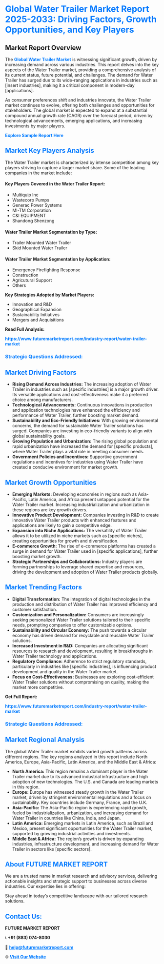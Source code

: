 <h1 style="color: #007BFF;">Global Water Trailer Market Report 2025-2033: Driving Factors, Growth Opportunities, and Key Players</h1>

<section id="overview">
<h2>Market Report Overview</h2>
<p>The <a href="https://www.futuremarketreport.com/industry-report/water-trailer-market" style="color: #007BFF; text-decoration: none;"><strong>Global Water Trailer Market</strong></a> is witnessing significant growth, driven by increasing demand across various industries. This report delves into the key aspects of the Water Trailer market, providing a comprehensive analysis of its current status, future potential, and challenges. The demand for Water Trailer has surged due to its wide-ranging applications in industries such as [insert industries], making it a critical component in modern-day [applications].</p>
<p>As consumer preferences shift and industries innovate, the Water Trailer market continues to evolve, offering both challenges and opportunities for stakeholders. The global market is expected to expand at a substantial compound annual growth rate (CAGR) over the forecast period, driven by technological advancements, emerging applications, and increasing investments by major players.</p>
</section>

<section id="overview">
<p><a href="https://www.futuremarketreport.com/request-sample/reportId=42736" style="color: #007BFF; text-decoration: none;"><strong>Explore Sample Report Here</strong></a></p>
</section>

<section id="key-players">
<h2 style="color: #007BFF;">Market Key Players Analysis</h2>
<p>The Water Trailer market is characterized by intense competition among key players striving to capture a larger market share. Some of the leading companies in the market include:</p>
<h4>Key Players Covered in the Water Trailer Report:</h4>
<ul><li>Multiquip Inc</li><li>Wastecorp Pumps</li><li>Generac Power Systems</li><li>MI-TM Corporation</li><li>C&amp;I EQUIPMENT</li><li>Shandong Shenzong</li></ul>
<h4>Water Trailer Market Segmentation by Type:</h4>
<ul><li>Trailer Mounted Water Trailer</li><li>Skid Mounted Water Trailer</li></ul>

<h4>Water Trailer Market Segmentation by Application:</h4>
<ul><li>Emergency Firefighting Response</li><li>Construction</li><li>Agricutural Support</li><li>Others</li></ul>
<p><strong>Key Strategies Adopted by Market Players:</strong></p>
<ul>
<li>Innovation and R&D</li>
<li>Geographical Expansion</li>
<li>Sustainability Initiatives</li>
<li>Mergers and Acquisitions</li>
</ul>
</section>

<section>
<p><strong>Read Full Analysis: </strong></p><a href="https://www.futuremarketreport.com/industry-report/water-trailer-market" style="color: #007BFF; text-decoration: none;"><strong>https://www.futuremarketreport.com/industry-report/water-trailer-market</strong></a>
<h3 style="color: #007BFF;">Strategic Questions Addressed:</h3>
</section>

<section id="driving-factors">
<h2 style="color: #007BFF;">Market Driving Factors</h2>
<ul>
<li><strong>Rising Demand Across Industries:</strong> The increasing adoption of Water Trailer in industries such as [specific industries] is a major growth driver. Its versatile applications and cost-effectiveness make it a preferred choice among manufacturers.</li>
<li><strong>Technological Advancements:</strong> Continuous innovations in production and application technologies have enhanced the efficiency and performance of Water Trailer, further boosting market demand.</li>
<li><strong>Sustainability and Eco-Friendly Initiatives:</strong> With growing environmental concerns, the demand for sustainable Water Trailer solutions has surged. Companies are investing in eco-friendly variants to align with global sustainability goals.</li>
<li><strong>Growing Population and Urbanization:</strong> The rising global population and rapid urbanization have increased the demand for [specific products], where Water Trailer plays a vital role in meeting consumer needs.</li>
<li><strong>Government Policies and Incentives:</strong> Supportive government regulations and incentives for industries using Water Trailer have created a conducive environment for market growth.</li>
</ul>
</section>

<section id="growth-opportunities">
<h2 style="color: #007BFF;">Market Growth Opportunities</h2>
<ul>
<li><strong>Emerging Markets:</strong> Developing economies in regions such as Asia-Pacific, Latin America, and Africa present untapped potential for the Water Trailer market. Increasing industrialization and urbanization in these regions are key growth drivers.</li>
<li><strong>Innovative Product Development:</strong> Companies investing in R&D to create innovative Water Trailer products with enhanced features and applications are likely to gain a competitive edge.</li>
<li><strong>Expansion into Niche Applications:</strong> The versatility of Water Trailer allows it to be utilized in niche markets such as [specific niches], creating opportunities for growth and diversification.</li>
<li><strong>E-commerce Growth:</strong> The rise of e-commerce platforms has created a surge in demand for Water Trailer used in [specific applications], further boosting market growth.</li>
<li><strong>Strategic Partnerships and Collaborations:</strong> Industry players are forming partnerships to leverage shared expertise and resources, driving the development and adoption of Water Trailer products globally.</li>
</ul>
</section>

<section id="trending-factors">
<h2 style="color: #007BFF;">Market Trending Factors</h2>
<ul>
<li><strong>Digital Transformation:</strong> The integration of digital technologies in the production and distribution of Water Trailer has improved efficiency and customer satisfaction.</li>
<li><strong>Customization and Personalization:</strong> Consumers are increasingly seeking personalized Water Trailer solutions tailored to their specific needs, prompting companies to offer customizable options.</li>
<li><strong>Sustainability and Circular Economy:</strong> The push towards a circular economy has driven demand for recyclable and reusable Water Trailer solutions.</li>
<li><strong>Increased Investment in R&D:</strong> Companies are allocating significant resources to research and development, resulting in breakthroughs in Water Trailer technology and applications.</li>
<li><strong>Regulatory Compliance:</strong> Adherence to strict regulatory standards, particularly in industries like [specific industries], is influencing product development and quality in the Water Trailer market.</li>
<li><strong>Focus on Cost-Effectiveness:</strong> Businesses are exploring cost-efficient Water Trailer solutions without compromising on quality, making the market more competitive.</li>
</ul>
</section>

<section>
<p><strong>Get Full Report: </strong></p><a href="https://www.futuremarketreport.com/industry-report/water-trailer-market" style="color: #007BFF; text-decoration: none;"><strong>https://www.futuremarketreport.com/industry-report/water-trailer-market</strong></a>
<h3 style="color: #007BFF;">Strategic Questions Addressed:</h3>
</section>


<section id="regional-analysis">
<h2 style="color: #007BFF;">Market Regional Analysis</h2>
<p>The global Water Trailer market exhibits varied growth patterns across different regions. The key regions analyzed in this report include North America, Europe, Asia-Pacific, Latin America, and the Middle East & Africa:</p>
<ul>
<li><strong>North America:</strong> This region remains a dominant player in the Water Trailer market due to its advanced industrial infrastructure and high adoption of new technologies. The U.S. and Canada are leading markets in this region.</li>
<li><strong>Europe:</strong> Europe has witnessed steady growth in the Water Trailer market, driven by stringent environmental regulations and a focus on sustainability. Key countries include Germany, France, and the U.K.</li>
<li><strong>Asia-Pacific:</strong> The Asia-Pacific region is experiencing rapid growth, fueled by industrialization, urbanization, and increasing demand for Water Trailer in countries like China, India, and Japan.</li>
<li><strong>Latin America:</strong> Emerging markets in Latin America, such as Brazil and Mexico, present significant opportunities for the Water Trailer market, supported by growing industrial activities and investments.</li>
<li><strong>Middle East & Africa:</strong> The region’s growth is driven by expanding industries, infrastructure development, and increasing demand for Water Trailer in sectors like [specific sectors].</li>
</ul>
</section>

<footer>
<h2 style="color: #007BFF;">About FUTURE MARKET REPORT</h2>
<p>We are a trusted name in market research and advisory services, delivering actionable insights and strategic support to businesses across diverse industries. Our expertise lies in offering:</p>

<p>Stay ahead in today’s competitive landscape with our tailored research solutions.</p>

<h2 style="color: #007BFF;">Contact Us:</h2>
<p><strong>FUTURE MARKET REPORT</strong></p>
<p>📞 <strong>+91 (883) 074-8030</strong></p>
<p>📧 <strong><a href="mailto:help@futuremarketreport.com" style="color: #007BFF;">help@futuremarketreport.com</a></strong></p>
<p>🌐 <strong><a href="https://www.futuremarketreport.com/" style="color: #007BFF;">Visit Our Website</a></strong></p>
</footer>